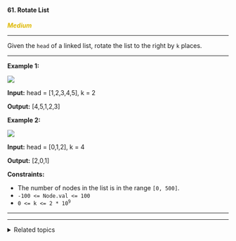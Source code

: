 #### 61. Rotate List

<span style="color:#deb800">***Medium***</span>
___

Given the `head` of a linked list, rotate the list to the right by `k` places.
___

**Example 1:**

![](https://assets.leetcode.com/uploads/2020/11/13/rotate1.jpg)

**Input:** head = [1,2,3,4,5], k = 2

**Output:** [4,5,1,2,3] 

**Example 2:**

![](https://assets.leetcode.com/uploads/2020/11/13/roate2.jpg)

**Input:** head = [0,1,2], k = 4

**Output:** [2,0,1] 

**Constraints:**

*   The number of nodes in the list is in the range `[0, 500]`.
*   `-100 <= Node.val <= 100`
*   <code>0 <= k <= 2 * 10<sup>9</sup></code>
___

___

<details><summary>Related topics</summary>

[#Linked List](https://leetcode.com/tag/linked-list/)
[#Two Pointers](https://leetcode.com/tag/two-pointers/)

</details>
